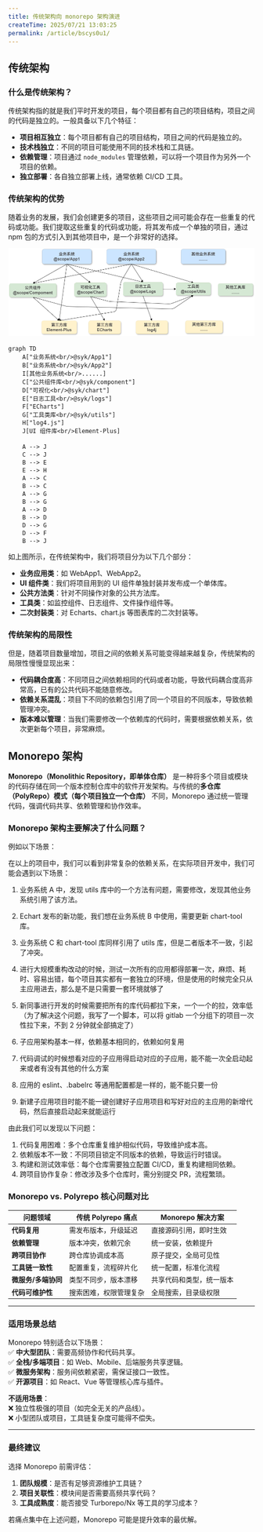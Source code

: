 ```yaml
---
title: 传统架构向 monorepo 架构演进
createTime: 2025/07/21 13:03:25
permalink: /article/bscys0u1/
---
```


## 传统架构

### 什么是传统架构？

传统架构指的就是我们平时开发的项目，每个项目都有自己的项目结构，项目之间的代码是独立的。一般具备以下几个特征：

- **项目相互独立**：每个项目都有自己的项目结构，项目之间的代码是独立的。
- **技术栈独立**：不同的项目可能使用不同的技术栈和工具链。
- **依赖管理**：项目通过 `node_modules` 管理依赖，可以将一个项目作为另外一个项目的依赖。
- **独立部署**：各自独立部署上线，通常依赖 CI/CD 工具。

### 传统架构的优势

随着业务的发展，我们会创建更多的项目，这些项目之间可能会存在一些重复的代码或功能。我们提取这些重复的代码或功能，将其发布成一个单独的项目，通过 npm 包的方式引入到其他项目中，是一个非常好的选择。

![1](./assert/2.png)

```mermaid
graph TD
    A["业务系统<br/>@syk/App1"]
    B["业务系统<br/>@syk/App2"]
    I[其他业务系统<br/>......]
    C["公共组件库<br/>@syk/component"]
    D["可视化<br/>@syk/chart"]
    E["日志工具<br/>@syk/logs"]
    F["ECharts"]
    G["工具类库<br/>@syk/utils"]
    H["log4.js"]
    J[UI 组件库<br/>Element-Plus]

    A --> J
    C --> J
    B --> E
    E --> H
    A --> C
    B --> C
    A --> G
    B --> G
    A --> D
    B --> D
    D --> G
    D --> F
    B --> J
```
如上图所示，在传统架构中，我们将项目分为以下几个部分：
- **业务应用类**：如 WebApp1、WebApp2。
- **UI 组件类**：我们将项目用到的 UI 组件单独封装并发布成一个单体库。
- **公共方法类**：针对不同操作对象的公共方法库。
- **工具类**：如监控组件、日志组件、文件操作组件等。
- **二次封装类**：对 Echarts、chart.js 等图表库的二次封装等。

### 传统架构的局限性

但是，随着项目数量增加，项目之间的依赖关系可能变得越来越复杂，传统架构的局限性慢慢显现出来：

- **代码耦合度高**：不同项目之间依赖相同的代码或者功能，导致代码耦合度高非常高，已有的公共代码不能随意修改。
- **依赖关系混乱**：项目下不同的依赖包引用了同一个项目的不同版本，导致依赖管理冲突。
- **版本难以管理**：当我们需要修改一个依赖库的代码时，需要根据依赖关系，依次更新每个项目，非常麻烦。

## Monorepo 架构

**Monorepo（Monolithic Repository，即单体仓库）** 是一种将多个项目或模块的代码存储在同一个版本控制仓库中的软件开发架构。与传统的**多仓库（PolyRepo）模式（每个项目独立一个仓库）** 不同，Monorepo 通过统一管理代码，强调代码共享、依赖管理和协作效率。

### Monorepo 架构主要解决了什么问题？

例如以下场景：



在以上的项目中，我们可以看到非常复杂的依赖关系，在实际项目开发中，我们可能会遇到以下场景：

1. 业务系统 A 中，发现 utils 库中的一个方法有问题，需要修改，发现其他业务系统引用了该方法。
2. Echart 发布的新功能，我们想在业务系统 B 中使用，需要更新 chart-tool 库。
3. 业务系统 C 和 chart-tool 库同样引用了 utils 库，但是二者版本不一致，引起了冲突。

4. 进行大规模重构改动的时候，测试一次所有的应用都得部署一次，麻烦、耗时、容易出错，每个项目其实都有一套独立的环境，但是使用的时候完全只从主应用进去，那么是不是只需要一套环境就够了
5. 新同事进行开发的时候需要把所有的库代码都拉下来，一个一个的拉，效率低（为了解决这个问题，我写了一个脚本，可以将 gitlab 一个分组下的项目一次性拉下来，不到 2 分钟就全部搞定了）
6. 子应用架构基本一样，依赖基本相同的，依赖如何复用
7. 代码调试的时候想看对应的子应用得启动对应的子应用，能不能一次全启动起来或者有没有其他的什么方案
8. 应用的 eslint、.babelrc 等通用配置都是一样的，能不能只要一份
9. 新建子应用项目时能不能一键创建好子应用项目和写好对应的主应用的新增代码，然后直接启动起来就能运行

由此我们可以发现以下问题：

1. 代码复用困难：多个仓库重复维护相似代码，导致维护成本高。
2. 依赖版本不一致：不同项目锁定不同版本的依赖，导致运行时错误。
3. 构建和测试效率低：每个仓库需要独立配置 CI/CD，重复构建相同依赖。
4. 跨项目协作复杂：修改涉及多个仓库时，需分别提交 PR，流程繁琐。

### **Monorepo vs. Polyrepo 核心问题对比**

| **问题领域**        | **传统 Polyrepo 痛点** | **Monorepo 解决方案**    |
| ------------------- | ---------------------- | ------------------------ |
| **代码复用**        | 需发布版本，升级延迟   | 直接源码引用，即时生效   |
| **依赖管理**        | 版本冲突，依赖冗余     | 统一安装，依赖提升       |
| **跨项目协作**      | 跨仓库协调成本高       | 原子提交，全局可见性     |
| **工具链一致性**    | 配置重复，流程碎片化   | 统一配置，标准化流程     |
| **微服务/多端协同** | 类型不同步，版本漂移   | 共享代码和类型，统一版本 |
| **代码可维护性**    | 搜索困难，权限管理复杂 | 全局搜索，目录级权限     |

---

### **适用场景总结**

Monorepo 特别适合以下场景：  
✅ **中大型团队**：需要高频协作和代码共享。  
✅ **全栈/多端项目**：如 Web、Mobile、后端服务共享逻辑。  
✅ **微服务架构**：服务间依赖紧密，需保证接口一致性。  
✅ **开源项目**：如 React、Vue 等管理核心库与插件。

**不适用场景**：  
❌ 独立性极强的项目（如完全无关的产品线）。  
❌ 小型团队或项目，工具链复杂度可能得不偿失。

---

### **最终建议**

选择 Monorepo 前需评估：

1. **团队规模**：是否有足够资源维护工具链？
2. **项目关联性**：模块间是否需要高频共享代码？
3. **工具成熟度**：能否接受 Turborepo/Nx 等工具的学习成本？

若痛点集中在上述问题，Monorepo 可能是提升效率的最优解。
